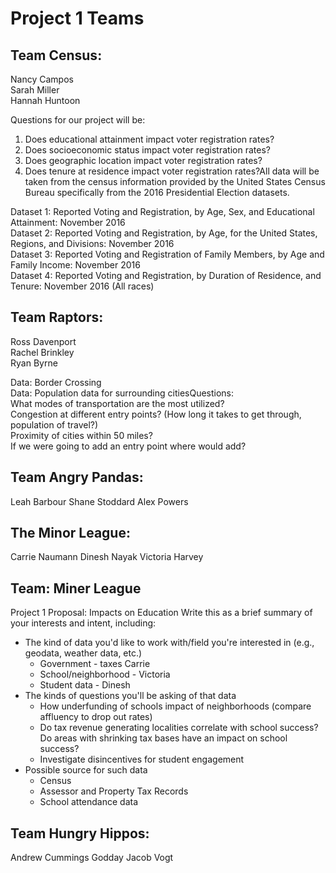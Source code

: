 # Project 1 Teams

## Team Census:  
Nancy Campos  
Sarah Miller  
Hannah Huntoon

Questions for our project will be:  
1.  Does educational attainment impact voter registration rates?
2.  Does socioeconomic status impact voter registration rates?
3. Does geographic location impact voter registration rates?  
4. Does tenure at residence impact voter registration rates?All data will be taken from the census information provided by the United States Census Bureau specifically from the 2016 Presidential Election datasets.  

Dataset 1: Reported Voting and Registration, by Age, Sex, and Educational Attainment: November 2016  
Dataset 2: Reported Voting and Registration, by Age, for the United States, Regions, and Divisions: November 2016  
Dataset 3: Reported Voting and Registration of Family Members, by Age and Family Income: November 2016  
Dataset 4: Reported Voting and Registration, by Duration of Residence, and Tenure: November 2016 (All races)

## Team Raptors:  
Ross Davenport  
Rachel Brinkley  
Ryan Byrne

Data: Border Crossing  
Data: Population data for surrounding citiesQuestions:  
What modes of transportation are the most utilized?  
Congestion at different entry points? (How long it takes to get through, population of travel?)  
Proximity of cities within 50 miles?  
If we were going to add an entry point where would add?

## Team Angry Pandas:
Leah Barbour
Shane Stoddard
Alex Powers

## The Minor League:
Carrie Naumann
Dinesh Nayak
Victoria Harvey

## Team:  Miner League
Project 1 Proposal:  Impacts on Education
Write this as a brief summary of your interests and intent, including:
* The kind of data you'd like to work with/field you're interested in (e.g., geodata, weather data, etc.)
	-	Government - taxes Carrie
	-	School/neighborhood - Victoria
	-	Student data - Dinesh
* The kinds of questions you'll be asking of that data
	- How underfunding of schools impact of neighborhoods (compare affluency to drop out rates)
	- Do tax revenue generating localities correlate with school success?  Do areas with shrinking tax bases have an impact on school success?
	- Investigate disincentives for student engagement 
* Possible source for such data
	- Census
	- Assessor and Property Tax Records
	- School attendance data

## Team Hungry Hippos:
Andrew Cummings
Godday
Jacob Vogt
<!--stackedit_data:
eyJoaXN0b3J5IjpbLTE0MDgzMzE3NjEsLTE4MzYyODgwMjksLT
E0OTM0MjUxMjMsLTE4OTUyMzI1NzQsLTE3NTcwMjM2NywtMTAx
MTU2ODA0MV19
-->